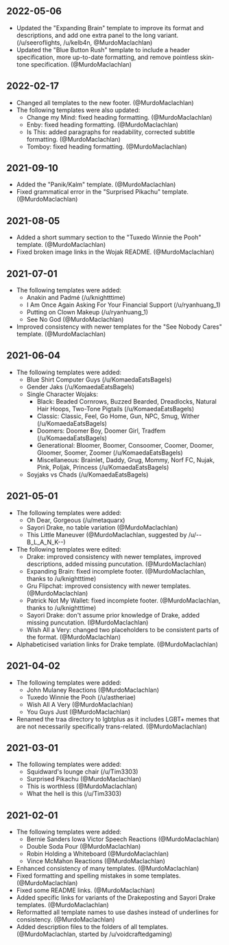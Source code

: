 ## 2022-05-06

- Updated the "Expanding Brain" template to improve its format and descriptions, and add one extra panel to the long variant. (/u/seeroflights, /u/kelb4n, @MurdoMaclachlan)
- Updated the "Blue Button Rush" template to include a header specification, more up-to-date formatting, and remove pointless skin-tone specification. (@MurdoMaclachlan)

## 2022-02-17

- Changed all templates to the new footer. (@MurdoMaclachlan)
- The following templates were also updated:
    - Change my Mind: fixed heading formatting. (@MurdoMaclachlan)
    - Enby: fixed heading formatting. (@MurdoMaclachlan)
    - Is This: added paragraphs for readability, corrected subtitle formatting. (@MurdoMaclachlan)
    - Tomboy: fixed heading formatting. (@MurdoMaclachlan)

## 2021-09-10

- Added the "Panik/Kalm" template. (@MurdoMaclachlan)
- Fixed grammatical error in the "Surprised Pikachu" template. (@MurdoMaclachlan)

## 2021-08-05

- Added a short summary section to the "Tuxedo Winnie the Pooh" template. (@MurdoMaclachlan)
- Fixed broken image links in the Wojak README. (@MurdoMaclachlan)

## 2021-07-01

- The following templates were added:
    - Anakin and Padmé (/u/knightttime)
    - I Am Once Again Asking For Your Financial Support (/u/ryanhuang_1)
    - Putting on Clown Makeup (/u/ryanhuang_1)
    - See No God (@MurdoMaclachlan)
- Improved consistency with newer templates for the "See Nobody Cares" template. (@MurdoMaclachlan)

## 2021-06-04

- The following templates were added:
    - Blue Shirt Computer Guys (/u/KomaedaEatsBagels)
    - Gender Jaks (/u/KomaedaEatsBagels)
    - Single Character Wojaks:
        - Black: Beaded Cornrows, Buzzed Bearded, Dreadlocks, Natural Hair Hoops, Two-Tone Pigtails (/u/KomaedaEatsBagels)
        - Classic: Classic, Feel, Go Home, Gun, NPC, Smug, Wither (/u/KomaedaEatsBagels)
        - Doomers: Doomer Boy, Doomer Girl, Tradfem (/u/KomaedaEatsBagels)
        - Generational: Bloomer, Boomer, Consoomer, Coomer, Doomer, Gloomer, Soomer, Zoomer (/u/KomaedaEatsBagels)
        - Miscellaneous: Brainlet, Daddy, Grug, Mommy, Norf FC, Nujak, Pink, Poljak, Princess (/u/KomaedaEatsBagels)
    - Soyjaks vs Chads (/u/KomaedaEatsBagels)

## 2021-05-01

- The following templates were added:
    - Oh Dear, Gorgeous (/u/metaquarx)
    - Sayori Drake, no table variation (@MurdoMaclachlan)
    - This Little Maneuver (@MurdoMaclachlan, suggested by /u/--B_L_A_N_K--)
- The following templates were edited:
    - Drake: improved consistency with newer templates, improved descriptions, added missing puncutation. (@MurdoMaclachlan)
    - Expanding Brain: fixed incomplete footer. (@MurdoMaclachlan, thanks to /u/knightttime)
    - Gru Flipchat: improved consistency with newer templates. (@MurdoMaclachlan)
    - Patrick Not My Wallet: fixed incomplete footer. (@MurdoMaclachlan, thanks to /u/knightttime)
    - Sayori Drake: don't assume prior knowledge of Drake, added missing puncutation. (@MurdoMaclachlan)
    - Wish All a Very: changed two placeholders to be consistent parts of the format. (@MurdoMaclachlan)
- Alphabeticised variation links for Drake template. (@MurdoMaclachlan)

## 2021-04-02

- The following templates were added:
    - John Mulaney Reactions (@MurdoMaclachlan)
    - Tuxedo Winnie the Pooh (/u/astheriae)
    - Wish All A Very (@MurdoMaclachlan)
    - You Guys Just (@MurdoMaclachlan)
- Renamed the traa directory to lgbtplus as it includes LGBT+ memes that are not necessarily specifically trans-related. (@MurdoMaclachlan)

## 2021-03-01

- The following templates were added:
    - Squidward's lounge chair (/u/Tim3303)
    - Surprised Pikachu (@MurdoMaclachlan)
    - This is worthless (@MurdoMaclachlan)
    - What the hell is this (/u/Tim3303)

## 2021-02-01

- The following templates were added:
    - Bernie Sanders Iowa Victor Speech Reactions (@MurdoMaclachlan)
    - Double Soda Pour (@MurdoMaclachlan)
    - Robin Holding a Whiteboard (@MurdoMaclachlan)
    - Vince McMahon Reactions (@MurdoMaclachlan)
- Enhanced consistency of many templates. (@MurdoMaclachlan)
- Fixed formatting and spelling mistakes in some templates. (@MurdoMaclachlan)
- Fixed some README links. (@MurdoMaclachlan)
- Added specific links for variants of the Drakeposting and Sayori Drake templates. (@MurdoMaclachlan)
- Reformatted all template names to use dashes instead of underlines for consistency. (@MurdoMaclachlan)
- Added description files to the folders of all templates. (@MurdoMaclachlan, started by /u/voidcraftedgaming)
